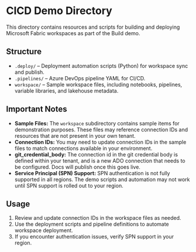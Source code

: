 # CICD Demo Directory

This directory contains resources and scripts for building and deploying Microsoft Fabric workspaces as part of the Build demo.

## Structure

- `.deploy/` – Deployment automation scripts (Python) for workspace sync and publish.
- `.pipelines/` – Azure DevOps pipeline YAML for CI/CD.
- `workspace/` – Sample workspace files, including notebooks, pipelines, variable libraries, and lakehouse metadata.

## Important Notes

- **Sample Files:** The `workspace` subdirectory contains sample items for demonstration purposes. These files may reference connection IDs and resources that are not present in your own tenant.
- **Connection IDs:** You may need to update connection IDs in the sample files to match connections available in your environment.
- **git_credential_body:** The connection id in the git credential body is defined within your tenant, and is a new ADO connection that needs to be configured.  Docs will publish once this goes live.
- **Service Principal (SPN) Support:** SPN authentication is not fully supported in all regions. The demo scripts and automation may not work until SPN support is rolled out to your region.

## Usage

1. Review and update connection IDs in the workspace files as needed.
2. Use the deployment scripts and pipeline definitions to automate workspace deployment.
3. If you encounter authentication issues, verify SPN support in your region.